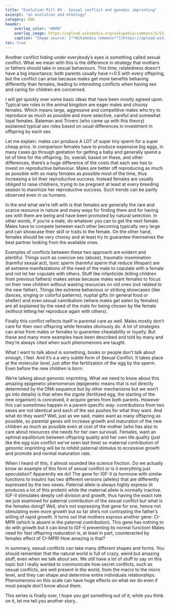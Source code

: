 ```yaml
---
title: "Evolution Pill #3 - Sexual conflict and genomic imprinting"
excerpt: "on evolution and ethology"
category: ENG
header:
    overlay_color: "#000"
    overlay_image: https://upload.wikimedia.org/wikipedia/commons/5/53/MalePeacockSpider.jpg
    caption: "Image source: [**Wikimedia Commons**](https://upload.wikimedia.org/wikipedia/commons/5/53/MalePeacockSpider.jpg)"
toc: true
---
```


Another conflict hiding under everybody’s eyes is something called sexual conflict. What we mean with this is the difference in strategy that mothers or fathers should take in sexual behaviours. This time, relatedness doesn’t have a big importance: both parents usually have r=0.5 with every offspring, but the conflict can arise because males get more benefits behaving differently than females, leading to interesting conflicts when having sex and caring for children are concerned.

I will get quickly over some basic ideas that have been mostly agreed upon. Typical sex roles in the animal kingdom are eager males and choosy females. Which means large, aggressive and competitive males who try to reproduce as much as possible and more selective, careful and somewhat loyal females. Bateman and Trivers (who came up with this theory) explained typical sex roles based on usual differences in investment in offspring by each sex.

Let me explain: males can produce A LOT of super tiny sperm for a super cheap price. In comparison females have to produce expensive big eggs, in many cases go through gestation for getting a baby and generally spend a lot of time for the offspring. So, overall, based on these, and other differences, there’s a huge difference of the costs that each sex has to invest on reproductive behaviour. Males are better off reproducing as much as possible with as many females as possible most of the time, thus increasing a lot their reproductive success. Instead females are usually obliged to raise childrens, trying to be pregnant at least at every breeding season to maximize her reproductive success. Such trends can be partly observed even in us humans.

In the end what we’re left with is that females are generally the rare and scarce resource in nature and many ways for finding them and for having sex with them are being and have been promoted by natural selection. In other words, if you’re a male, do whatever you can to get the next female. Males have to compete between each other becoming typically very large and can showcase their skill or traits to the female. On the other hand, females should be very choosy and at least try to guarantee themselves the best partner looking from the available ones.

Examples of conflicts between these two approach are evident and plentiful. Things such as coercive sex (abuse), traumatic insemination (harmful sexual act), toxic sperm (harmful sperm that reduce lifespan) are all extreme manifestations of the need of the male to copulate with a female and not let her copulate with others. Stuff like infanticide (killing children from previous fathers) makes sense because males want females to focus on their new children without wasting resources on old ones (not related to the new father). Things like extreme behavious or striking showcases (like dances, singing or colorful patterns), nuptial gifts (in general food or shelter) and even sexual cannibalism (where males get eaten by females) are all explained by the need of the male for being chosen by the female (without letting her reproduce again with others).




Finally this conflict reflects itself in parental care as well. Males mostly don’t care for their own offspring while females obviously do. A lot of strategies can arise from males or females to guarantee cheatability or loyalty. But these and many more examples have been described and told by many and they’re always cited when such phenomenons are taught.

What I want to talk about is something, books or people don’t talk about enough, I feel. And it’s a a very subtle form of Sexual Conflict. It takes place at the molecular level, just after the fertilization of the egg by the sperm. Even before the new children is born.

We’re talking about genomic imprinting. What we need to know about this amazing epigenetic phenomenon (epigenetic means that is not directly determined by the DNA sequence but by other mechanisms but we won’t go into details) is that when the zigote (fertilized egg, the starting of the new organism) is conceived, it acquire genes from both parents. However this can sometimes happen in a parent-specific way: contributions from two sexes are not identical and each of the sex pushes for what they want. And what do they want? Well, just as we said, males want as many offspring as possible, so parental genes will increase growth and maturation of the new children as much as possible even at cost of the mother (who has also to care about resources she needs for her own survival). Females, want an optimal equilibrium between offspring quality and her own life quality (just like the egg size conflict we’ve seen last time) so maternal contribution of genomic imprinting will be to inhibit paternal stimulus to eccessive growth and promote and normal maturation rate.

When I heard of this, it almost sounded like science finction. Do we actually know an example of this form of sexual conflict or is it everything just speculation? Apparently we do! The gene for IGF-II (a hormone with similar functions to insulin) has two different versions (alleles) that are differently expressed by the two sexes. Paternal allele is always highly express (it produces a lot of this protein) while the maternal allele is normally inactive. IGF-II stimulates deeply cell division and growth, thus having the exact role we just examined for paternal contribution of the sexual conflict but what is the females doing? Well, she’s not expressing that gene for one, hence not stimulating even more growth but so far she’s not contrasting the father’s willing of rapid growth. It turns out that mothers express another gene: CI-MPR (which is absent in the paternal contribution). This gene has nothing to do with growth but it can bind to IGF-II preventing its normal function! Males need for fast offspring maturation is, at least in part, counteracted by females effect of CI-MPR! How amazing is that?

In summary, sexual conflicts can take many different shapes and forms. You should remember that the natural world is full of crazy, weird but amazing stuff, even when we talk about sex. We still have a lot of stuff to say on this topic but I really wanted to communicate how secret conflicts, such as sexual conflicts, are well present in the world, from the macro to the micro level, and they can shape and determine entire individuals relationships. Phenomenons on this scale can have huge effects on what we do even if most people don’t know about them.

This series is finally over, I hope you got something out of it; while you think on it, let me tell you another story..